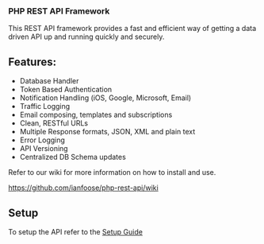 ### PHP REST API Framework

This REST API framework provides a fast and efficient way of getting a data driven API up and running quickly and securely.

## Features:

- Database Handler 
- Token Based Authentication
- Notification Handling (iOS, Google, Microsoft, Email)
- Traffic Logging
- Email composing, templates and subscriptions
- Clean, RESTful URLs
- Multiple Response formats, JSON, XML and plain text
- Error Logging
- API Versioning
- Centralized DB Schema updates


Refer to our wiki for more information on how to install and use.

https://github.com/ianfoose/php-rest-api/wiki

## Setup

To setup the API refer to the [Setup Guide](https://github.com/ianfoose/rest-stop-php/wiki/Setup)
